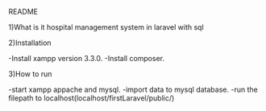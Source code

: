 README

1)What is it
hospital management system in laravel with sql

2)Installation

-Install xampp version 3.3.0.
-Install composer.

3)How to run

-start xampp appache and mysql.
-import data to mysql database.
-run the filepath to localhost(localhost/firstLaravel/public/)
